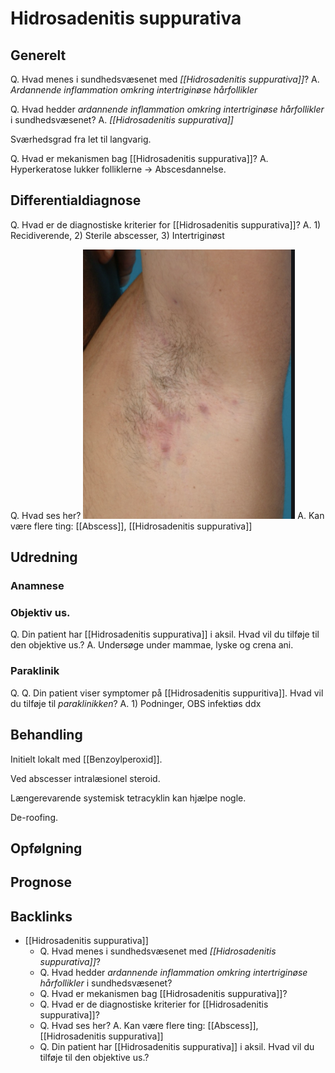 # Hidrosadenitis suppurativa
## Generelt
Q. Hvad menes i sundhedsvæsenet med *[[Hidrosadenitis suppurativa]]*? 
A. *Ardannende inflammation omkring intertriginøse hårfollikler*

Q. Hvad hedder *ardannende inflammation omkring intertriginøse hårfollikler* i sundhedsvæsenet? 
A. *[[Hidrosadenitis suppurativa]]* 

Sværhedsgrad fra let til langvarig.

Q. Hvad er mekanismen bag [[Hidrosadenitis suppurativa]]?
A. Hyperkeratose lukker folliklerne -> Abscesdannelse.

## Differentialdiagnose
Q. Hvad er de diagnostiske kriterier for [[Hidrosadenitis suppurativa]]?
A. 1) Recidiverende, 2) Sterile abscesser, 3) Intertriginøst

Q. Hvad ses her?
![](BearImages/77ACC062-E7EF-49D9-BC10-0EC5A5C27F4A-84084-0000A192C6BFC319/878F3917-62CC-4378-86E9-4A14B588F81E.png)
A. Kan være flere ting: [[Abscess]], [[Hidrosadenitis suppurativa]]

## Udredning
### Anamnese

### Objektiv us.
Q. Din patient har [[Hidrosadenitis suppurativa]] i aksil. Hvad vil du tilføje til den objektive us.?
A. Undersøge under mammae, lyske og crena ani.

### Paraklinik
Q. Q. Din patient viser symptomer på [[Hidrosadenitis suppuritiva]]. Hvad vil du tilføje til *paraklinikken*? 
A. 1) Podninger, OBS infektiøs ddx


## Behandling
Initielt lokalt med [[Benzoylperoxid]]. 

Ved abscesser intralæsionel steroid.

Længerevarende systemisk tetracyklin kan hjælpe nogle.

De-roofing.

## Opfølgning


## Prognose

## Backlinks
* [[Hidrosadenitis suppurativa]]
	* Q. Hvad menes i sundhedsvæsenet med *[[Hidrosadenitis suppurativa]]*? 
	* Q. Hvad hedder *ardannende inflammation omkring intertriginøse hårfollikler* i sundhedsvæsenet? 
	* Q. Hvad er mekanismen bag [[Hidrosadenitis suppurativa]]?
	* Q. Hvad er de diagnostiske kriterier for [[Hidrosadenitis suppurativa]]?
	* Q. Hvad ses her?
A. Kan være flere ting: [[Abscess]], [[Hidrosadenitis suppurativa]]
	* Q. Din patient har [[Hidrosadenitis suppurativa]] i aksil. Hvad vil du tilføje til den objektive us.?

<!-- #anki/tag/med/Derma #anki/deck/Medicine -->

<!-- {BearID:121D72C0-65F1-43F1-A0C9-4E3000C04B62-84084-0000A1521F646859} -->
